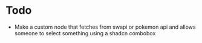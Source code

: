 # Todo

- Make a custom node that fetches from swapi or pokemon api and allows someone to select something using a shadcn combobox